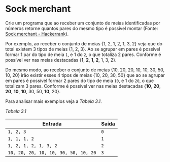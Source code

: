 # Sock merchant

Crie um programa que ao receber um conjunto de meias identificadas por números retorne quantos pares do mesmo tipo é possível montar (Fonte: [Sock merchant - Hackerrank](https://www.hackerrank.com/challenges/sock-merchant/problem)).

Por exemplo, ao receber o conjunto de meias {1, 2, 1, 2, 1, 3, 2} veja que do total existem 3 tipos de meias {1, 2, 3}. Ao se agrupar em pares é possível formar 1 par do tipo de meia `1`, e 1 do `2`, o que totaliza 2 pares. Conforme é possível ver nas meias destacadas {**1**, **2**, **1**, **2**, 1, 3, 2}.

Do mesmo modo, ao receber o conjunto de meias {10, 20, 20, 10, 10, 30, 50, 10, 20} irão existir esses 4 tipos de meias {10, 20, 30, 50} que ao se agrupar em pares é possível formar 2 pares do tipo de meia `10`, e 1 do `20`, o que totalizam 3 pares. Conforme é possível ver nas meias destacadas {**10**, **20**, **20**, **10**, **10**, 30, 50, **10**, 20}.

Para analisar mais exemplos veja a _Tabela 3.1_.

_Tabela 3.1_

| Entrada                              | Saída |
| ------------------------------------ | ----- |
| `1, 2, 3`                            | `0`   |
| `1, 1, 1, 2`                         | `1`   |
| `1, 2, 1, 2, 1, 3, 2`                | `2`   |
| `10, 20, 20, 10, 10, 30, 50, 10, 20` | `3`   |